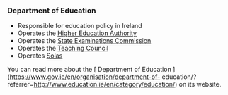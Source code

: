 ###  Department of Education

  * Responsible for education policy in Ireland 
  * Operates the [ Higher Education Authority ](https://hea.ie/)
  * Operates the [ State Examinations Commission ](https://www.examinations.ie/)
  * Operates the [ Teaching Council ](https://www.teachingcouncil.ie/en/)
  * Operates [ Solas ](https://www.solas.ie/)

You can read more about the [ Department of Education
](https://www.gov.ie/en/organisation/department-of-
education/?referrer=http://www.education.ie/en/category/education/) on its
website.
